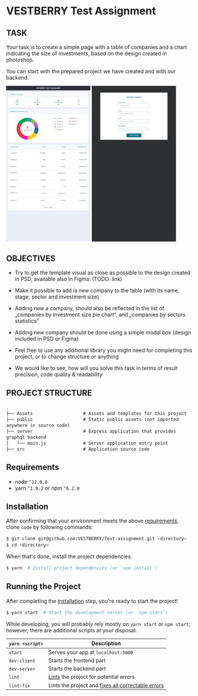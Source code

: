 # VESTBERRY Test Assignment

## TASK

Your task is to create a simple page with a table of companies and a chart indicating the size of investments, based on the design created in photoshop.

You can start with the prepared project we have created and with our backend.

<img src="Assets/VB_Testovacie_Zadanie.png" width="45%" alt="Photoshop design" /> <img src="Assets/VB_Testovacie_Zadanie2.png" width="45%" alt="Photoshop design modal" />

## OBJECTIVES

* Try to get the template visual as close as possible to the design created in PSD, available also in Figma: (TODO: link)

* Make it possible to add ia new company to the table (with its name, stage, sector and investment size)

* Adding new a company, should also be reflected in the list of „companies by investment size pie chart“, and „companies by sectors statistics“

* Adding new company should be done using a simple modal box (design included in PSD or Figma)

* Feel free to use any additional library you might need for completing this project, or to change structure or anything

* We would like to see, how will you solve this task in terms of result precision, code quality & readability

## PROJECT STRUCTURE

```
.
├── Assets                   # Assets and templates for this project
├── public                   # Static public assets (not imported anywhere in source code)
├── server                   # Express application that provides graphql backend
│   └── main.js              # Server application entry point
├── src                      # Application source code
```

## Requirements
* node `^12.0.0`
* yarn `^1.9.2` or npm `^6.2.0`

## Installation

After confirming that your environment meets the above [requirements](#requirements), clone `code` by following commands:

```bash
$ git clone git@github.com:VESTBERRY/Test-assignment.git <directory>
$ cd <directory>
```

When that's done, install the project dependencies. 

```bash
$ yarn  # Install project dependencies (or `npm install`)
```

## Running the Project

After completing the [installation](#installation) step, you're ready to start the project!

```bash
$ yarn start  # Start the development server (or `npm start`)
```

While developing, you will probably rely mostly on `yarn start` or `npm start`; however, there are additional scripts at your disposal:

|`yarn <script>`        |Description|
|-----------------------|-----------|
|`start`                |Serves your app at `localhost:3000`|
|`dev-client`           |Starts the frontend part|
|`dev-server`           |Starts the backend part|
|`lint`                 |[Lints](http://stackoverflow.com/questions/8503559/what-is-linting) the project for potential errors|
|`lint:fix`             |Lints the project and [fixes all correctable errors](http://eslint.org/docs/user-guide/command-line-interface.html#fix)|
